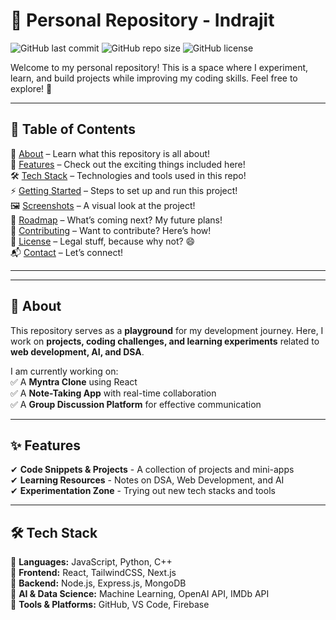 # 🚀 Personal Repository - Indrajit

![GitHub last commit](https://img.shields.io/github/last-commit/your-username/your-repo)
![GitHub repo size](https://img.shields.io/github/repo-size/your-username/your-repo)
![GitHub license](https://img.shields.io/badge/license-MIT-blue.svg)

Welcome to my personal repository! This is a space where I experiment, learn, and build projects while improving my coding skills. Feel free to explore! 🚀  

---
## 📌 Table of Contents  

📖 [About](#-about) – Learn what this repository is all about!  
🌟 [Features](#-features) – Check out the exciting things included here!  
🛠️ [Tech Stack](#%EF%B8%8F-tech-stack) – Technologies and tools used in this repo!  
⚡ [Getting Started](#-getting-started) – Steps to set up and run this project!  
🖼️ [Screenshots](#-screenshots) – A visual look at the project!  
🚀 [Roadmap](#-roadmap) – What’s coming next? My future plans!  
🤝 [Contributing](#-contributing) – Want to contribute? Here’s how!  
📜 [License](#-license) – Legal stuff, because why not? 😄  
📬 [Contact](#-contact) – Let’s connect!  

---  

---

## 📝 About  

This repository serves as a **playground** for my development journey. Here, I work on **projects, coding challenges, and learning experiments** related to **web development, AI, and DSA**.  

I am currently working on:  
✅ A **Myntra Clone** using React  
✅ A **Note-Taking App** with real-time collaboration  
✅ A **Group Discussion Platform** for effective communication  

---

## ✨ Features  

✔ **Code Snippets & Projects** - A collection of projects and mini-apps  
✔ **Learning Resources** - Notes on DSA, Web Development, and AI  
✔ **Experimentation Zone** - Trying out new tech stacks and tools  

---

## 🛠️ Tech Stack  

🔹 **Languages:** JavaScript, Python, C++  
🔹 **Frontend:** React, TailwindCSS, Next.js  
🔹 **Backend:** Node.js, Express.js, MongoDB  
🔹 **AI & Data Science:** Machine Learning, OpenAI API, IMDb API  
🔹 **Tools & Platforms:** GitHub, VS Code, Firebase  

